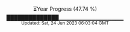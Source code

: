 <p align="center">
⏳Year Progress (47.74 %) <br>
██████████████▁▁▁▁▁▁▁▁▁▁▁▁▁▁▁▁ <br>
<sub>Updated: Sat, 24 Jun 2023 06:03:04 GMT</sub>
</p>

